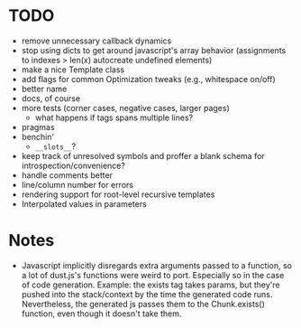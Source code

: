 # TODO
 * remove unnecessary callback dynamics
 * stop using dicts to get around javascript's array behavior
   (assignments to indexes > len(x) autocreate undefined elements)
 * make a nice Template class
 * add flags for common Optimization tweaks (e.g., whitespace on/off)
 * better name
 * docs, of course
 * more tests (corner cases, negative cases, larger pages)
   * what happens if tags spans multiple lines?
 * pragmas
 * benchin'
   * `__slots__`?
 * keep track of unresolved symbols and proffer a blank schema for
   introspection/convenience?
 * handle comments better
 * line/column number for errors
 * rendering support for root-level recursive templates
 * Interpolated values in parameters

# Notes
 * Javascript implicitly disregards extra arguments passed
 to a function, so a lot of dust.js's functions were weird
 to port. Especially so in the case of code generation.
 Example: the exists tag takes params, but they're pushed into
 the stack/context by the time the generated code runs. Nevertheless,
 the generated js passes them to the Chunk.exists() function, even
 though it doesn't take them.
